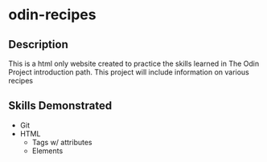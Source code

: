 # odin-recipes

## Description
This is a html only website created to practice the skills learned in The Odin Project introduction path. This project will include information on various recipes

## Skills Demonstrated
 - Git
 - HTML
    - Tags w/ attributes
    - Elements
    